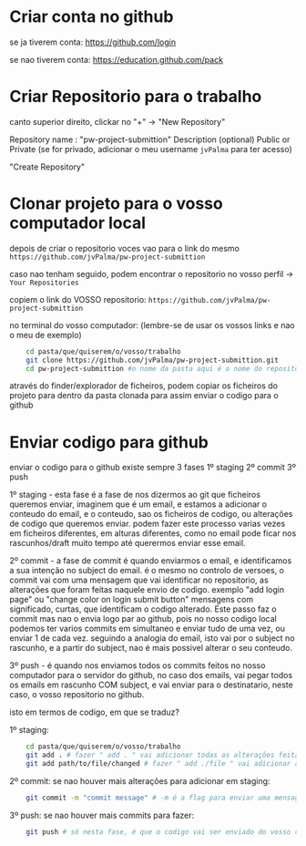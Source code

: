# Criar conta no github

se ja tiverem conta:
https://github.com/login

se nao tiverem conta:
https://education.github.com/pack

# Criar Repositorio para o trabalho

canto superior direito, clickar no "+" -> "New Repository"

Repository name : "pw-project-submittion"
Description (optional)
Public or Private (se for privado, adicionar o meu username `jvPalma` para ter acesso)

"Create Repository"

# Clonar projeto para o vosso computador local

depois de criar o repositorio voces vao para o link do mesmo
`https://github.com/jvPalma/pw-project-submittion`

caso nao tenham seguido, podem encontrar o repositorio no vosso perfil -> `Your Repositories`

copiem o link do VOSSO repositorio:
`https://github.com/jvPalma/pw-project-submittion`

no terminal do vosso computador: (lembre-se de usar os vossos links e nao o meu de exemplo)

```bash
	cd pasta/que/quiserem/o/vosso/trabalho
    git clone https://github.com/jvPalma/pw-project-submittion.git
	cd pw-project-submittion #o nome da pasta aqui é o nome do repositorio que criaram na vossa conta
```

através do finder/explorador de ficheiros, podem copiar os ficheiros do projeto para dentro da pasta clonada
para assim enviar o codigo para o github

# Enviar codigo para github

enviar o codigo para o github existe sempre 3 fases
1º staging
2º commit
3º push

1º staging - esta fase é a fase de nos dizermos ao git que ficheiros queremos enviar, imaginem que é um email, e estamos a adicionar o conteudo do email, e o conteudo, sao os ficheiros de codigo, ou alterações de codigo que queremos enviar.
podem fazer este processo varias vezes em ficheiros diferentes, em alturas diferentes, como no email pode ficar nos rascunhos/draft muito tempo até querermos enviar esse email.

2º commit - a fase de commit é quando enviarmos o email, e identificamos a sua intenção no subject do email. é o mesmo no controlo de versoes, o commit vai com uma mensagem que vai identificar no repositorio, as alterações que foram feitas naquele envio de codigo. exemplo "add login page" ou "change color on login submit button" mensagens com significado, curtas, que identificam o codigo alterado.
Este passo faz o commit mas nao o envia logo par ao github, pois no nosso codigo local podemos ter varios commits em simultaneo e enviar tudo de uma vez, ou enviar 1 de cada vez. seguindo a analogia do email, isto vai por o subject no rascunho, e a partir do subject, nao é mais possivel alterar o seu conteudo.

3º push - é quando nos enviamos todos os commits feitos no nosso computador para o servidor do github, no caso dos emails, vai pegar todos os emails em rascunho COM subject, e vai enviar para o destinatario, neste caso, o vosso repositorio no github.

isto em termos de codigo, em que se traduz?

1º staging:

```bash
	cd pasta/que/quiserem/o/vosso/trabalho
	git add . # fazer " add . " vai adicionar todas as alterações feitas no projeto ao staging
	git add path/to/file/changed # fazer " add ./file " vai adicionar apenas aquele ficheiro/pasta ao staging
```

2º commit:
se nao houver mais alterações para adicionar em staging:

```bash
	git commit -m "commit message" # -m é a flag para enviar uma mensagem, e seguido dentro de aspas, colocamos a mensagem
```

3º push:
se nao houver mais commits para fazer:

```bash
	git push # só nesta fase, é que o codigo vai ser enviado do vosso computador para o servidor do github
```
